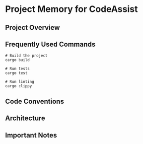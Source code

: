 # Project Memory for CodeAssist

## Project Overview
<!-- Provide a brief description of the project -->

## Frequently Used Commands
```
# Build the project
cargo build

# Run tests
cargo test

# Run linting
cargo clippy
```

## Code Conventions
<!-- Document your code style, naming conventions, etc. -->

## Architecture
<!-- Describe important architectural patterns in your project -->

## Important Notes
<!-- Any other information that would be helpful for working with this codebase -->

